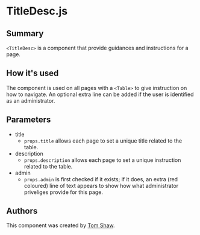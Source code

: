 # TitleDesc.js

## Summary
`<TitleDesc>` is a component that provide guidances and instructions for a page.

## How it's used
The component is used on all pages with a `<Table>` to give instruction on how to navigate. An optional extra line can be added if the user is identified as an administrator.

## Parameters
* title
    * `props.title` allows each page to set a unique title related to the table.
* description
    * `props.description` allows each page to set a unique instruction related to the table.
* admin
    * `props.admin` is first checked if it exists; if it does, an extra (red coloured) line of text appears to show how what administrator priveliges provide for this page.

## Authors
This component was created by [Tom Shaw](https://github.com/tomshaw650).
